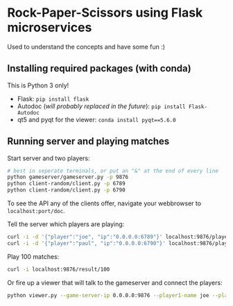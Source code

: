 # Rock-Paper-Scissors using Flask microservices

Used to understand the concepts and have some fun :)

## Installing required packages (with conda)

This is Python 3 only!

* Flask: `pip install flask`
* Autodoc (*will probably replaced in the future*): `pip install Flask-Autodoc`
* qt5 and pyqt for the viewer: `conda install pyqt==5.6.0`

## Running server and playing matches

Start server and two players:

```sh
# best in seperate terminals, or put an "&" at the end of every line
python gameserver/gameserver.py -p 9876
python client-random/client.py -p 6789
python client-random/client.py -p 6790
```

To see the API any of the clients offer, navigate your webbrowser to `localhost:port/doc`.

Tell the server which players are playing:

```sh
curl -i -d '{"player":"joe", "ip":"0.0.0.0:6789"}' localhost:9876/player/add
curl -i -d '{"player":"paul", "ip":"0.0.0.0:6790"}' localhost:9876/player/add
```

Play 100 matches:

```sh
curl -i localhost:9876/result/100
```

Or fire up a viewer that will talk to the gameserver and connect the players:

```sh
python viewer.py --game-server-ip 0.0.0.0:9876 --player1-name joe --player1-ip 0.0.0.0:6789 --player2-name paul --player2-ip 0.0.0.0:6790
```
